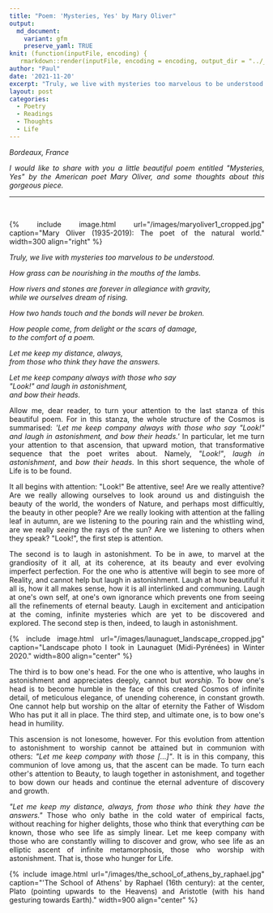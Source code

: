 ```yaml
---
title: "Poem: 'Mysteries, Yes' by Mary Oliver"
output:
  md_document:
    variant: gfm
    preserve_yaml: TRUE
knit: (function(inputFile, encoding) {
   rmarkdown::render(inputFile, encoding = encoding, output_dir = "../_posts") })
author: "Paul"
date: '2021-11-20'
excerpt: "Truly, we live with mysteries too marvelous to be understood."
layout: post
categories:
  - Poetry
  - Readings
  - Thoughts
  - Life 
---
```


<style>body {text-align: justify}</style>
  

*Bordeaux, France*

*I would like to share with you a little beautiful poem entitled "Mysteries, Yes" by the American poet Mary Oliver, and some thoughts about this gorgeous piece.* 


---

&nbsp;

{% include image.html url="/images/maryoliver1_cropped.jpg" caption="Mary Oliver (1935-2019): The poet of the natural world." width=300 align="right" %} 

*Truly, we live with mysteries too marvelous to be understood.*

*How grass can be nourishing in the mouths of the lambs.*

*How rivers and stones are forever in allegiance with gravity,*  
*while we ourselves dream of rising.*

*How two hands touch* 
*and the bonds will never be broken.*

*How people come, from delight or the scars of damage,*  
*to the comfort of a poem.*

*Let me keep my distance, always,*  
*from those who think they have the answers.*

*Let me keep company always with those who say*  
*"Look!" and laugh in astonishment,*  
*and bow their heads.*

Allow me, dear reader, to turn your attention to the last stanza of this beautiful poem. For in this stanza, the whole structure of the Cosmos is summarised: *'Let me keep company always with those who say "Look!" and laugh in astonishment, and bow their heads.'* In particular, let me turn your attention to that ascension, that upward motion, that transformative sequence that the poet writes about. Namely, *"Look!"*, *laugh in astonishment*, and *bow their heads*. In this short sequence, the whole of Life is to be found. 

It all begins with attention: "Look!" Be attentive, see! Are we really attentive? Are we really allowing ourselves to look around us and distinguish the beauty of the world, the wonders of Nature, and perhaps most difficultly, the beauty in other people? Are we really looking with attention at the falling leaf in autumn, are we listening to the pouring rain and the whistling wind, are we really *seeing* the rays of the sun? Are we listening to others when they speak? "Look!", the first step is attention. 

The second is to laugh in astonishment. To be in awe, to marvel at the grandiosity of it all, at its coherence, at its beauty and ever evolving imperfect perfection. For the one who is attentive will begin to see more of Reality, and cannot help but laugh in astonishment. Laugh at how beautiful it all is, how it all makes sense, how it is all interlinked and communing. Laugh at one's own self, at one's own ignorance which prevents one from seeing all the refinements of eternal beauty. Laugh in excitement and anticipation at the coming, infinite mysteries which are yet to be discovered and explored. The second step is then, indeed, to laugh in astonishment. 


{% include image.html url="/images/launaguet_landscape_cropped.jpg" caption="Landscape photo I took in Launaguet (Midi-Pyrénées) in Winter 2020." width=800 align="center" %} 

The third is to bow one's head. For the one who is attentive, who laughs in astonishment and appreciates deeply, cannot but *worship*. To bow one's head is to become humble in the face of this created Cosmos of infinite detail, of meticulous elegance, of unending coherence, in constant growth. One cannot help but worship on the altar of eternity the Father of Wisdom Who has put it all in place. The third step, and ultimate one, is to bow one's head in humility. 

This ascension is not lonesome, however. For this evolution from attention to astonishment to worship cannot be attained but in communion with others: *"Let me keep company with those [...]"*. It is in this company, this communion of love among us, that the ascent can be made. To turn each other's attention to Beauty, to laugh together in astonishment, and together to bow down our heads and continue the eternal adventure of discovery and growth. 

*"Let me keep my distance, always, from those who think they have the answers."* Those who only bathe in the cold water of empirical facts, without reaching for higher delights, those who think that everything *can* be known, those who see life as simply linear. Let me keep company with those who are constantly willing to discover and grow, who see life as an elliptic ascent of infinite metamorphosis, those who worship with astonishment. That is, those who hunger for Life. 

{% include image.html url="/images/the_school_of_athens_by_raphael.jpg" caption="'The School of Athens' by Raphael (16th century): at the center, Plato (pointing upwards to the Heavens) and Aristotle (with his hand gesturing towards Earth)." width=900 align="center" %} 


